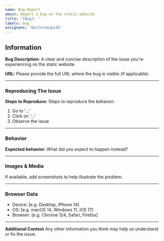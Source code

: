 ```yaml
---
name: Bug Report
about: Report a bug on the static website
title: "[Bug]: "
labels: bug
assignees: 'DoctorSoup143'
---
```


## Information
**Bug Description:**
A clear and concise description of the issue you're experiencing on the static website.

**URL:**
Please provide the full URL where the bug is visible (if applicable).

---

### Reproducing The Issue
**Steps to Reproduce:**
Steps to reproduce the behavior:
1. Go to '...'
2. Click on '...'
3. Observe the issue

---

### Behavior
**Expected behavior:**
What did you expect to happen instead?

---

### Images & Media
If available, add screenshots to help illustrate the problem.

---

### Browser Data
- Device: [e.g. Desktop, iPhone 14]
- OS: [e.g. macOS 14, Windows 11, iOS 17]
- Browser: [e.g. Chrome 124, Safari, Firefox]

---

**Additional Context**
Any other information you think may help us understand or fix the issue.
